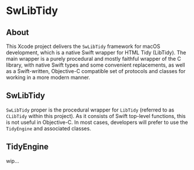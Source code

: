 # SwLibTidy

## About

This Xcode project delivers the `SwLibTidy` framework for macOS development,
which is a native Swift wrapper for HTML Tidy (LibTidy). The main wrapper is
a purely procedural and mostly faithful wrapper of the C library, with native
Swift types and some convenient replacements, as well as a Swift-written,
Objective-C compatible set of protocols and classes for working in a more modern
manner.

## SwLibTidy

`SwLibTidy` proper is the procedural wrapper for `LibTidy` (referred to as
`CLibTidy` within this project). As it consists of Swift top-level functions,
this is not useful in Objective-C. In most cases, developers will prefer to use
the `TidyEngine` and associated classes.

## TidyEngine

wip…

